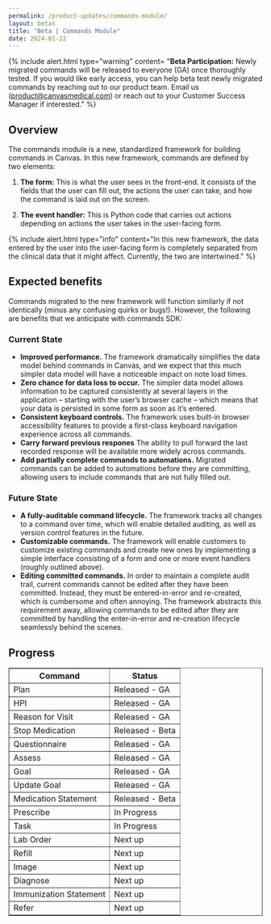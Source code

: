 ```yaml
---
permalink: /product-updates/commands-module/
layout: betas
title: "Beta | Commands Module"
date: 2024-01-22
---
```


{% include alert.html type="warning" content= "<b>Beta Participation:</b> Newly migrated commands will be released to everyone (GA) once thoroughly tested. If you would like early access, you can help beta test newly migrated commands by reaching out to our product team. Email us (product@canvasmedical.com) or reach out to your Customer Success Manager if interested."  %}

## Overview

The commands module is a new, standardized framework for building commands in Canvas. In this new framework, commands are defined by two elements:

1. **The form:** This is what the user sees in the front-end. It consists of the fields that the user can fill out, the actions the user can take, and how the command is laid out on the screen.

2. **The event handler:** This is Python code that carries out actions depending on actions the user takes in the user-facing form.

{% include alert.html type="info" content="In this new framework, the data entered by the user into the user-facing form is completely separated from the clinical data that it might affect. Currently, the two are intertwined."  %}


## Expected benefits

Commands migrated to the new framework will function similarly if not identically (minus any confusing quirks or bugs!). However, the following are benefits that we anticipate with commands SDK:

### Current State
- **Improved performance.** The framework dramatically simplifies the data model behind commands in Canvas, and we expect that this much simpler data model will have a noticeable impact on note load times.
- **Zero chance for data loss to occur.** The simpler data model allows information to be captured consistently at several layers in the application – starting with the user’s browser cache – which means that your data is persisted in some form as soon as it’s entered.
- **Consistent keyboard controls.** The framework uses built-in browser accessibility features to provide a first-class keyboard navigation experience across all commands.
- **Carry forward previous respones** The ability to pull forward the last recorded response will be available more widely across commands. 
- **Add partially complete commands to automations.** Migrated commands can be added to automations before they are committing, allowing users to include commands that are not fully filled out. 


### Future State
- **A fully-auditable command lifecycle.** The framework tracks all changes to a command over time, which will enable detailed auditing, as well as version control features in the future.
- **Customizable commands.** The framework will enable customers to customize existing commands and create new ones by implementing a simple interface consisting of a form and one or more event handlers (roughly outlined above).
- **Editing committed commands.** In order to maintain a complete audit trail, current commands cannot be edited after they have been committed. Instead, they must be entered-in-error and re-created, which is cumbersome and often annoying. The framework abstracts this requirement away, allowing commands to be edited after they are committed by handling the enter-in-error and re-creation lifecycle seamlessly behind the scenes.

## Progress

<table border="1">
  <thead>
    <tr>
      <th>Command</th>
      <th>Status</th>
    </tr>
  </thead>
  <tbody>
    <tr>
      <td>Plan</td>
      <td> <span class="tag-complete"> Released - GA </span> </td>
    </tr>
    <tr> 
      <td>HPI</td>
      <td> <span class="tag-complete"> Released - GA </span> </td>
    </tr>
     <tr> 
      <td>Reason for Visit</td>
      <td> <span class="tag-complete"> Released - GA </span> </td>
    </tr>
     <tr> 
      <td>Stop Medication</td>
      <td><span class="tag-beta-testing"> Released - Beta </span> </td>
    </tr>
     <tr> 
      <td>Questionnaire</td>
      <td> <span class="tag-complete"> Released - GA </span> </td>
    </tr>
     <tr> 
      <td>Assess</td>
      <td> <span class="tag-complete"> Released - GA </span> </td>
    </tr>
     <tr> 
      <td>Goal</td>
      <td> <span class="tag-complete"> Released - GA </span> </td>
    </tr>
     <tr> 
      <td>Update Goal</td>
      <td> <span class="tag-complete"> Released - GA </span> </td>
    </tr>
     <tr> 
      <td>Medication Statement</td>
      <td><span class="tag-beta-testing"> Released - Beta </span> </td>
    </tr>
    <tr> 
      <td>Prescribe</td>
      <td><span class="tag-in-progress"> In Progress </span> </td>
    </tr>
      <tr> 
      <td>Task</td>
      <td><span class="tag-in-progress"> In Progress </span> </td>
    </tr>
     <tr> 
      <td>Lab Order</td>
      <td><span class="tag-next-up"> Next up </span> </td>
    </tr>
       <tr> 
      <td>Refill</td>
      <td><span class="tag-next-up"> Next up </span> </td>
    </tr>
     <tr> 
      <td>Image</td>
      <td><span class="tag-next-up"> Next up </span> </td>
    </tr>
     <tr> 
      <td>Diagnose</td>
      <td><span class="tag-next-up"> Next up </span> </td>
    </tr>
    <tr> 
      <td>Immunization Statement</td>
      <td><span class="tag-next-up"> Next up </span> </td>
    </tr>
     <tr> 
      <td>Refer</td>
      <td><span class="tag-next-up"> Next up </span> </td>
    </tr>
  </tbody>
</table>
